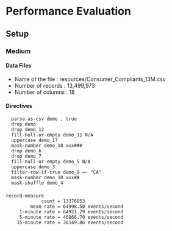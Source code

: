 # Performance Evaluation

## Setup 

### Medium

#### Data Files

* Name of the file : resources/Consumer_Compliants_13M.csv
* Number of records : 13,499,973
* Number of columns : 18

#### Directives

```
  parse-as-csv demo , true
  drop demo
  drop demo_12
  fill-null-or-empty demo_11 N/A
  uppercase demo_17
  mask-number demo_18 xxx###
  drop demo_6
  drop demo_7
  fill-null-or-empty demo_5 N/A
  uppercase demo_3
  filter-row-if-true demo_9 =~ "CA"
  mask-number demo_10 xxx##
  mask-shuffle demo_4
```

####

```
record-measure
             count = 13376053
         mean rate = 64998.50 events/second
     1-minute rate = 64921.29 events/second
     5-minute rate = 46866.70 events/second
    15-minute rate = 36149.86 events/second
```
